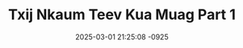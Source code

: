 ---
layout: movie-video-data
date: 2025-03-01 21:25:08 -0925
categories: movie

# Site Attributes
title: "Txij Nkaum Teev Kua Muag Part 1"
permalink: "/movie/Txij_Nkaum_Teev_Kua_Muag_Part_1"

# Movie Attributes
synopsis: ""
producer: "Ger Vue"
director: "Ntxawg Vwj, Piv Tawj Lis, Tswb Yaj, Yis Vwj"
writer: ""
video_link: "https://youtu.be/_JPUo_GCvoc?si=13dwxNxiSaLSit6n"
genre: "Drama"
year: "2006"
release_type: "DVD"
storage: "Center for Hmong Studies"
thumbnail: "/assets/images/movie_thumbnails/Txij Nkaum Teev Kua Muag Part 1.jpeg"
publishing_company: "Asian Video Production"

# Sequels + Parts
base_movie: "Txij Nkaum Teev Kua Muag Part 1"
total_parts: 4
sequel: "Txij Nkaum Teev Kua Muag Part 2"

# Movie Cast
cast:
- name: "Tub Yaj"
- name: "Pajkub Lis"
- name: "Maiv Vwj"
- name: "Kiab Vwj"
- name: "Vam Vwj"
---